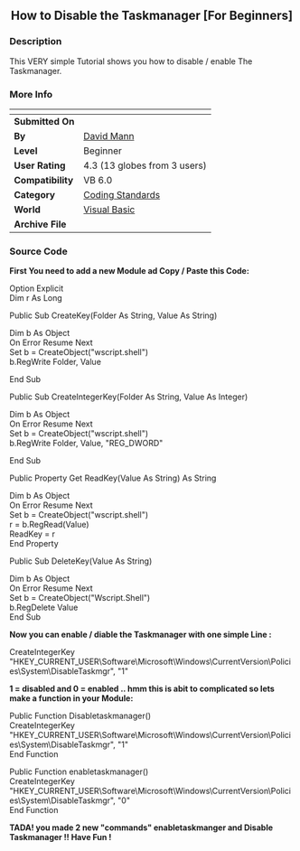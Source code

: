 ﻿<div align="center">

## How to Disable the Taskmanager \[For Beginners\]


</div>

### Description

This VERY simple Tutorial shows you how to disable / enable The Taskmanager.
 
### More Info
 


<span>             |<span>
---                |---
**Submitted On**   |
**By**             |[David Mann](https://github.com/Planet-Source-Code/PSCIndex/blob/master/ByAuthor/david-mann.md)
**Level**          |Beginner
**User Rating**    |4.3 (13 globes from 3 users)
**Compatibility**  |VB 6\.0
**Category**       |[Coding Standards](https://github.com/Planet-Source-Code/PSCIndex/blob/master/ByCategory/coding-standards__1-43.md)
**World**          |[Visual Basic](https://github.com/Planet-Source-Code/PSCIndex/blob/master/ByWorld/visual-basic.md)
**Archive File**   |[](https://github.com/Planet-Source-Code/david-mann-how-to-disable-the-taskmanager-for-beginners__1-61458/archive/master.zip)





### Source Code

<p><strong>First You need to add a new Module ad Copy / Paste this Code: </strong></p>
<p>Option Explicit<br>
 Dim r As Long<br>
</p>
<p>Public Sub CreateKey(Folder As String, Value As String)</p>
<p>Dim b As Object<br>
 On Error Resume Next<br>
 Set b = CreateObject(&quot;wscript.shell&quot;)<br>
 b.RegWrite Folder, Value</p>
<p>End Sub</p>
<p>Public Sub CreateIntegerKey(Folder As String, Value As Integer)</p>
<p>Dim b As Object<br>
 On Error Resume Next<br>
 Set b = CreateObject(&quot;wscript.shell&quot;)<br>
 b.RegWrite Folder, Value, &quot;REG_DWORD&quot;<br>
</p>
<p>End Sub</p>
<p>Public Property Get ReadKey(Value As String) As String</p>
<p>Dim b As Object<br>
 On Error Resume Next<br>
 Set b = CreateObject(&quot;wscript.shell&quot;)<br>
 r = b.RegRead(Value)<br>
 ReadKey = r<br>
 End Property<br>
</p>
<p>Public Sub DeleteKey(Value As String)</p>
<p>Dim b As Object<br>
 On Error Resume Next<br>
 Set b = CreateObject(&quot;Wscript.Shell&quot;)<br>
 b.RegDelete Value<br>
 End Sub<br>
</p>
<p><strong>Now you can enable / diable the Taskmanager with one simple Line :</strong></p>
<p>CreateIntegerKey &quot;HKEY_CURRENT_USER\Software\Microsoft\Windows\CurrentVersion\Policies\System\DisableTaskmgr&quot;, &quot;1&quot;</p>
<p><strong>1 = disabled and 0 = enabled .. hmm this is abit to complicated so lets make a function in your Module:</strong></p>
<p>Public Function Disabletaskmanager()<br>
 CreateIntegerKey &quot;HKEY_CURRENT_USER\Software\Microsoft\Windows\CurrentVersion\Policies\System\DisableTaskmgr&quot;, &quot;1&quot;<br>
End Function</p>
<p>Public Function enabletaskmanager()<br>
 CreateIntegerKey &quot;HKEY_CURRENT_USER\Software\Microsoft\Windows\CurrentVersion\Policies\System\DisableTaskmgr&quot;, &quot;0&quot;<br>
 End Function</p>
<strong>TADA! you made 2 new &quot;commands&quot; enabletaskmanger and Disable Taskmanager !! Have Fun !
</strong>
<p>&nbsp; </p>
<p>&nbsp; </p>

